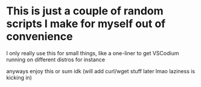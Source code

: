 # This is just a couple of random scripts I make for myself out of convenience

I only really use this for small things, like a one-liner to get VSCodium running on different distros for instance

anyways enjoy this or sum idk
(will add curl/wget stuff later lmao laziness is kicking in)